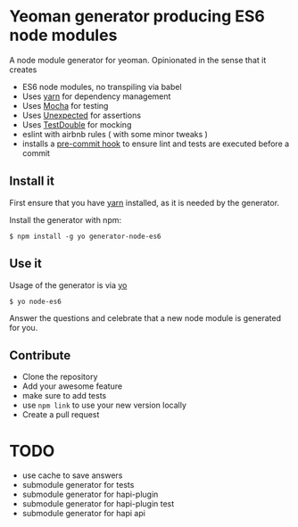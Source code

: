 # Yeoman generator producing ES6 node modules

A node module generator for yeoman. Opinionated in the sense that it creates

 - ES6 node modules, no transpiling via babel
 - Uses [yarn](https://yarnpkg.com/) for dependency management
 - Uses [Mocha](http://mochajs.org/) for testing
 - Uses [Unexpected](http://unexpected.js.org/) for assertions
 - Uses [TestDouble](https://github.com/testdouble/testdouble.js) for mocking
 - eslint with airbnb rules ( with some minor tweaks )
 - installs a [pre-commit hook](https://www.npmjs.com/package/pre-commit) to ensure lint and tests are executed before a commit

## Install it

First ensure that you have [yarn](https://yarnpkg.com/en/docs/install) installed, as it is needed by the generator.

Install the generator with npm:
```
$ npm install -g yo generator-node-es6
```


## Use it

Usage of the generator is via [yo](http://yeoman.io/)
```
$ yo node-es6
```

Answer the questions and celebrate that a new node module is generated for you.

## Contribute

 - Clone the repository
 - Add your awesome feature
 - make sure to add tests
 - use `npm link` to use your new version locally
 - Create a pull request

# TODO

 - use cache to save answers
 - submodule generator for tests
 - submodule generator for hapi-plugin
 - submodule generator for hapi-plugin test
 - submodule generator for hapi api
